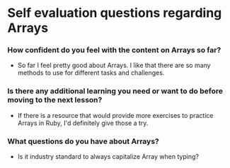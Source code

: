 # Self evaluation questions regarding Arrays

### How confident do you feel with the content on Arrays so far?
* So far I feel pretty good about Arrays. I like that there are so many methods to use for different tasks and challenges.

### Is there any additional learning you need or want to do before moving to the next lesson?
* If there is a resource that would provide more exercises to practice Arrays in Ruby, I'd definitely give those a try.

### What questions do you have about Arrays?
* Is it industry standard to always capitalize Array when typing?
